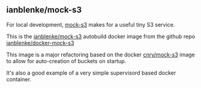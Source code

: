 ## ianblenke/mock-s3

For local development, [mock-s3](https://github.com/jserver/mock-s3) makes for a useful tiny S3 service.

This is the [ianblenke/mock-s3](https://registry.hub.docker.com/u/ianblenke/mock-s3/) autobuild docker image from the github repo [ianblenke/docker-mock-s3](https://github.com/ianblenke/docker-mock-s3)

This image is a major refactoring based on the docker [cnry/mock-s3](https://registry.hub.docker.com/u/cnry/mock-s3/) image to allow for auto-creation of buckets on startup.

It's also a good example of a very simple supervisord based docker container.
